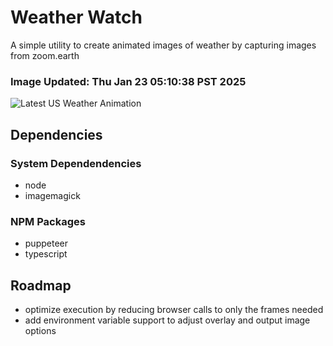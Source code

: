 # Weather Watch

A simple utility to create animated images of weather by capturing images from zoom.earth

### Image Updated: Thu Jan 23 05:10:38 PST 2025

![Latest US Weather Animation](animations/2025-01-23.webp)

## Dependencies
### System Dependendencies
* node
* imagemagick
### NPM Packages
* puppeteer
* typescript

## Roadmap
* optimize execution by reducing browser calls to only the frames needed
* add environment variable support to adjust overlay and output image options
